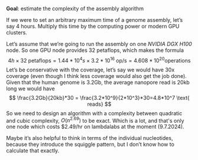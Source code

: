 **Goal**: estimate the complexity of the assembly algorithm

If we were to set an arbitrary maximum time of a genome assembly, let’s say 4 hours. Multiply this time by the computing power or modern GPU clusters.

Let’s assume that we’re going to run the assembly on one *NVIDIA DGX H100* node.
So one GPU node provides 32 petaflops, which makes the formula
$$
4h \times 32 \text{ petaflops} = 1.44*10^4s \times 3.2*10^{16} \text{ op/s} = 4.608*10^{20} \text{operations}
$$
Let’s be conservative with the coverage, let’s say we would have 30x coverage (even though I think less coverage would also get the job done). Given that the human genome is 3.2Gb, the average nanopore read is 20kb long we would have
$$
\frac{3.2Gb}{20kb}*30 = \frac{3.2*10^9}{2*10^3}*30=4.8*10^7 \text{ reads}
$$
So we need to design an algorithm with a complexity between quadratic and cubic complexity, $O(n^{2.69})$ to be exact. Which is a lot, and that's only one node which costs $2.49/hr on lambdalabs at the moment (9.7.2024).

Maybe it’s also helpful to think in terms of the individual nucleotides, because they introduce the squiggle pattern, but I don’t know how to calculate that exactly.
